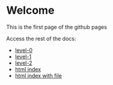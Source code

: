 # Welcome

This is the first page of the github pages


Access the rest of the docs:

- [level-0](./level-0.md)
- [level-1](./level-1/level-1.md)
- [level-2](./level-1/level-2/level-2.md)
- [html index](./html/)
- [html index with file](./html/index.html)